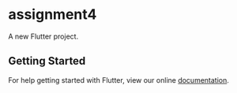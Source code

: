 # assignment4

A new Flutter project.

## Getting Started

For help getting started with Flutter, view our online
[documentation](https://flutter.io/).
